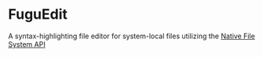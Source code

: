 # FuguEdit

A syntax-highlighting file editor for system-local files utilizing the [Native File System API](https://developers.google.com/web/updates/2019/08/native-file-system)
